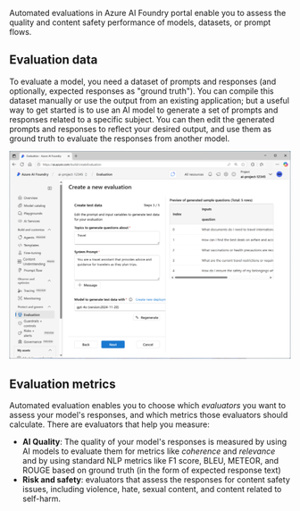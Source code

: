 Automated evaluations in Azure AI Foundry portal enable you to assess the quality and content safety performance of models, datasets, or prompt flows.

## Evaluation data

To evaluate a model, you need a dataset of prompts and responses (and optionally, expected responses as "ground truth"). You can compile this dataset manually or use the output from an existing application; but a useful way to get started is to use an AI model to generate a set of prompts and responses related to a specific subject. You can then edit the generated prompts and responses to reflect your desired output, and use them as ground truth to evaluate the responses from another model.

![Screenshot of AI-generated evaluation data.](../media/ai-generated-test-data.png)

## Evaluation metrics

Automated evaluation enables you to choose which *evaluators* you want to assess your model's responses, and which metrics those evaluators should calculate. There are evaluators that help you measure:

- **AI Quality**: The quality of your model's responses is measured by using AI models to evaluate them for metrics like *coherence* and *relevance* and by using standard NLP metrics like F1 score, BLEU, METEOR, and ROUGE based on ground truth (in the form of expected response text)
- **Risk and safety**: evaluators that assess the responses for content safety issues, including violence, hate, sexual content, and content related to self-harm.
